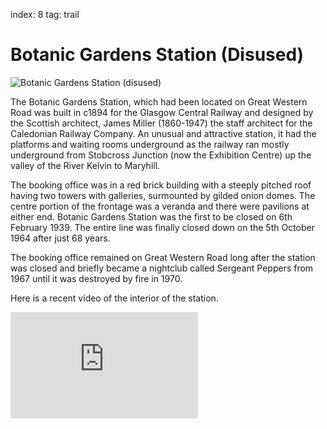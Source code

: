 index: 8
tag: trail

# Botanic Gardens Station (Disused)

![Botanic Gardens Station (disused)](image:botanics-station.jpg)

The Botanic Gardens Station, which had been located
on Great Western Road was built in c1894 for the
Glasgow Central Railway and designed by the Scottish
architect, James Miller (1860-1947) the staff architect
for the Caledonian Railway Company. An unusual and
attractive station, it had the platforms and waiting rooms
underground as the railway ran mostly underground
from Stobcross Junction (now the Exhibition Centre)
up the valley of the River Kelvin to Maryhill.


The booking office was in a red brick building with a
steeply pitched roof having two towers with galleries,
surmounted by gilded onion domes. The centre portion
of the frontage was a veranda and there were pavilions
at either end. Botanic Gardens Station was the first to be
closed on 6th February 1939. The entire line was finally
closed down on the 5th October 1964 after just 68
years.

The booking office remained on Great Western Road
long after the station was closed and briefly became a
nightclub called Sergeant Peppers from 1967 until it
was destroyed by fire in 1970.

Here is a recent video of the interior of the station.

<iframe width="300" height="170" src="http://www.youtube.com/embed/dCJnCuT8u00" frameborder="0" allowfullscreen></iframe>
